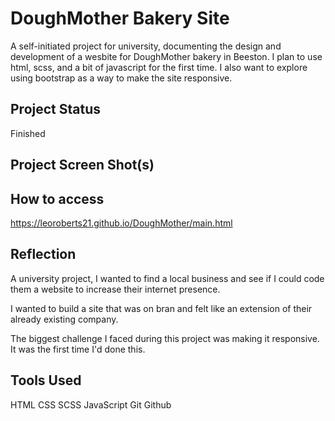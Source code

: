 
# DoughMother Bakery Site

A self-initiated project for university, documenting the design and development of a wesbite for DoughMother bakery in Beeston. I plan to use html, scss, and a bit of javascript for the first time. I also want to explore using bootstrap as a way to make the site responsive.

## Project Status

Finished

## Project Screen Shot(s)

## How to access

https://leoroberts21.github.io/DoughMother/main.html

## Reflection

A university project, I wanted to find a local business and see if I could code them a website to increase their internet presence.

I wanted to build a site that was on bran and felt like an extension of their already existing company.

The biggest challenge I faced during this project was making it responsive. It was the first time I'd done this.

## Tools Used 

HTML
CSS
SCSS
JavaScript
Git
Github
